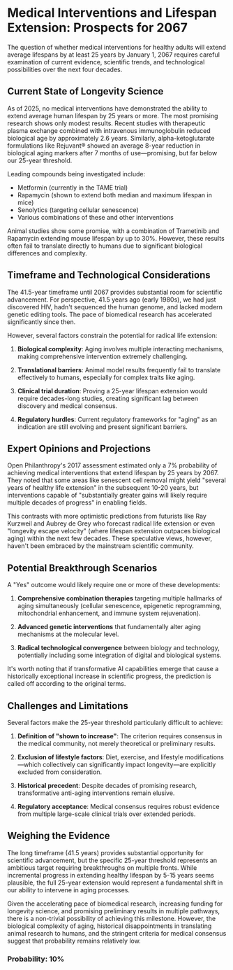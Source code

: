 # Medical Interventions and Lifespan Extension: Prospects for 2067

The question of whether medical interventions for healthy adults will extend average lifespans by at least 25 years by January 1, 2067 requires careful examination of current evidence, scientific trends, and technological possibilities over the next four decades.

## Current State of Longevity Science

As of 2025, no medical interventions have demonstrated the ability to extend average human lifespan by 25 years or more. The most promising research shows only modest results. Recent studies with therapeutic plasma exchange combined with intravenous immunoglobulin reduced biological age by approximately 2.6 years. Similarly, alpha-ketoglutarate formulations like Rejuvant® showed an average 8-year reduction in biological aging markers after 7 months of use—promising, but far below our 25-year threshold.

Leading compounds being investigated include:
- Metformin (currently in the TAME trial)
- Rapamycin (shown to extend both median and maximum lifespan in mice)
- Senolytics (targeting cellular senescence)
- Various combinations of these and other interventions

Animal studies show some promise, with a combination of Trametinib and Rapamycin extending mouse lifespan by up to 30%. However, these results often fail to translate directly to humans due to significant biological differences and complexity.

## Timeframe and Technological Considerations

The 41.5-year timeframe until 2067 provides substantial room for scientific advancement. For perspective, 41.5 years ago (early 1980s), we had just discovered HIV, hadn't sequenced the human genome, and lacked modern genetic editing tools. The pace of biomedical research has accelerated significantly since then.

However, several factors constrain the potential for radical life extension:

1. **Biological complexity**: Aging involves multiple interacting mechanisms, making comprehensive intervention extremely challenging.

2. **Translational barriers**: Animal model results frequently fail to translate effectively to humans, especially for complex traits like aging.

3. **Clinical trial duration**: Proving a 25-year lifespan extension would require decades-long studies, creating significant lag between discovery and medical consensus.

4. **Regulatory hurdles**: Current regulatory frameworks for "aging" as an indication are still evolving and present significant barriers.

## Expert Opinions and Projections

Open Philanthropy's 2017 assessment estimated only a 7% probability of achieving medical interventions that extend lifespan by 25 years by 2067. They noted that some areas like senescent cell removal might yield "several years of healthy life extension" in the subsequent 10-20 years, but interventions capable of "substantially greater gains will likely require multiple decades of progress" in enabling fields.

This contrasts with more optimistic predictions from futurists like Ray Kurzweil and Aubrey de Grey who forecast radical life extension or even "longevity escape velocity" (where lifespan extension outpaces biological aging) within the next few decades. These speculative views, however, haven't been embraced by the mainstream scientific community.

## Potential Breakthrough Scenarios

A "Yes" outcome would likely require one or more of these developments:

1. **Comprehensive combination therapies** targeting multiple hallmarks of aging simultaneously (cellular senescence, epigenetic reprogramming, mitochondrial enhancement, and immune system rejuvenation).

2. **Advanced genetic interventions** that fundamentally alter aging mechanisms at the molecular level.

3. **Radical technological convergence** between biology and technology, potentially including some integration of digital and biological systems.

It's worth noting that if transformative AI capabilities emerge that cause a historically exceptional increase in scientific progress, the prediction is called off according to the original terms.

## Challenges and Limitations

Several factors make the 25-year threshold particularly difficult to achieve:

1. **Definition of "shown to increase"**: The criterion requires consensus in the medical community, not merely theoretical or preliminary results.

2. **Exclusion of lifestyle factors**: Diet, exercise, and lifestyle modifications—which collectively can significantly impact longevity—are explicitly excluded from consideration.

3. **Historical precedent**: Despite decades of promising research, transformative anti-aging interventions remain elusive.

4. **Regulatory acceptance**: Medical consensus requires robust evidence from multiple large-scale clinical trials over extended periods.

## Weighing the Evidence

The long timeframe (41.5 years) provides substantial opportunity for scientific advancement, but the specific 25-year threshold represents an ambitious target requiring breakthroughs on multiple fronts. While incremental progress in extending healthy lifespan by 5-15 years seems plausible, the full 25-year extension would represent a fundamental shift in our ability to intervene in aging processes.

Given the accelerating pace of biomedical research, increasing funding for longevity science, and promising preliminary results in multiple pathways, there is a non-trivial possibility of achieving this milestone. However, the biological complexity of aging, historical disappointments in translating animal research to humans, and the stringent criteria for medical consensus suggest that probability remains relatively low.

### Probability: 10%